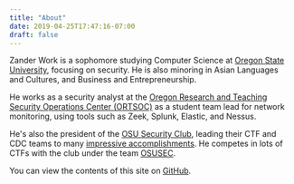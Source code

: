 ```yaml
---
title: "About"
date: 2019-04-25T17:47:16-07:00
draft: false
---
```


Zander Work is a sophomore studying Computer Science at [Oregon State University](https://www.oregonstate.edu/), focusing on security. He is also minoring in Asian Languages and Cultures, and Business and Entrepreneurship.

He works as a security analyst at the [Oregon Research and Teaching Security Operations Center (ORTSOC)](https://ortsoc.oregonstate.edu/) as a student team lead for network monitoring, using tools such as Zeek, Splunk, Elastic, and Nessus.

He's also the president of the [OSU Security Club](https://www.osusec.org/), leading their CTF and CDC teams to many [impressive accomplishments](https://www.osusec.org/accomplishments/). He competes in lots of CTFs with the club under the team [OSUSEC](https://ctftime.org/team/12858). 

You can view the contents of this site on [GitHub](https://github.com/captainGeech42/zanderwork.com).
